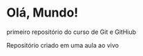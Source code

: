 # Olá, Mundo!
 primeiro repositório do curso de Git e GitHiub

 Repositório criado em uma aula ao vivo
